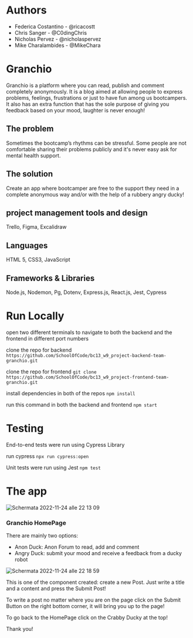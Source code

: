 # Authors 
- Federica Costantino - @ricacostt
- Chris Sanger - @C0dingChris
- Nicholas Pervez - @nicholaspervez
- Mike Charalambides - @MikeChara

# Granchio

Granchio is a platform where you can read, publish and comment completely anonymously.
It is a blog aimed at allowing people to express problems, feelings, frustrations or just to have fun among us bootcampers.
It also has an extra function that has the sole purpose of giving you feedback based on your mood, laughter is never enough!

## The problem
Sometimes the bootcamp’s rhythms can be stressful.
Some people are not comfortable sharing their problems publicly and it's never easy ask for mental health support.

## The solution
Create an app where bootcamper are free to the support they need in a complete anonymous way and/or with the help of a rubbery angry ducky!

## project management tools and design
Trello,
Figma,
Excalidraw
## Languages
HTML 5,
CSS3,
JavaScript
## Frameworks & Libraries
Node.js,
Nodemon,
Pg,
Dotenv,
Express.js,
React.js,
Jest,
Cypress

# Run Locally

open two different terminals to navigate to both the backend and the frontend in different port numbers

clone the repo for backend
```https://github.com/SchoolOfCode/bc13_w9_project-backend-team-granchio.git```

clone the repo for frontend
```git clone https://github.com/SchoolOfCode/bc13_w9_project-frontend-team-granchio.git```

install dependencies in both of the repos
```npm install```

run this command in both the backend and frontend
```npm start```

# Testing
End-to-end tests were run using Cypress Library

run cypress
```npx run cypress:open```

Unit tests were run using Jest
```npm test```


# The app

![Schermata 2022-11-24 alle 22 13 09](https://user-images.githubusercontent.com/111753918/203869462-d1a98a39-0051-42ed-bf82-bd627ce30851.png)

### Granchio HomePage
There are mainly two options:
- Anon Duck: Anon Forum to read, add and comment
- Angry Duck: submit your mood and receive a feedback from a ducky robot

![Schermata 2022-11-24 alle 22 18 59](https://user-images.githubusercontent.com/111753918/203869775-061e08da-8677-4798-819f-52f3d9df19de.png)

This is one of the component created: create a new Post.
Just write a title and a content and press the Submit Post!

To write a post no matter where you are on the page click on the Submit Button on the right bottom corner, it will bring you up to the page!

To go back to the HomePage click on the Crabby Ducky at the top!

Thank you!
